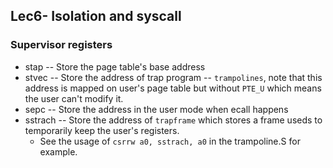 ## Lec6- Isolation and syscall
### Supervisor registers
* stap -- Store the page table's base address
* stvec -- Store the address of trap program -- `trampolines`, note that this address is mapped on user's page table but without `PTE_U` which means the user can't modify it.
* sepc -- Store the address in the user mode when ecall happens
* sstrach -- Store the address of `trapframe` which stores a frame useds to temporarily keep the user's registers.
    * See the usage of `csrrw a0, sstrach, a0` in the trampoline.S for example.